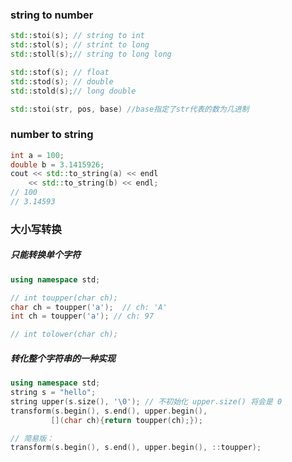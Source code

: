 ### string to number
``` c++
std::stoi(s); // string to int
std::stol(s); // strint to long
std::stoll(s);// string to long long 

std::stof(s); // float
std::stod(s); // double
std::stold(s);// long double

std::stoi(str, pos, base) //base指定了str代表的数为几进制
```

### number to string
``` c++
int a = 100;
double b = 3.1415926;
cout << std::to_string(a) << endl
	<< std::to_string(b) << endl;
// 100
// 3.14593
```
### 大小写转换

##### 只能转换单个字符
``` c++
using namespace std;

// int toupper(char ch);
char ch = toupper('a');  // ch: 'A'
int ch = toupper('a'); // ch: 97

// int tolower(char ch); 
```

##### 转化整个字符串的一种实现
``` c++
using namespace std;
string s = "hello";
string upper(s.size(), '\0'); // 不初始化 upper.size() 将会是 0
transform(s.begin(), s.end(), upper.begin(),
		 [](char ch){return toupper(ch);});

// 简易版：
transform(s.begin(), s.end(), upper.begin(), ::toupper);
```

